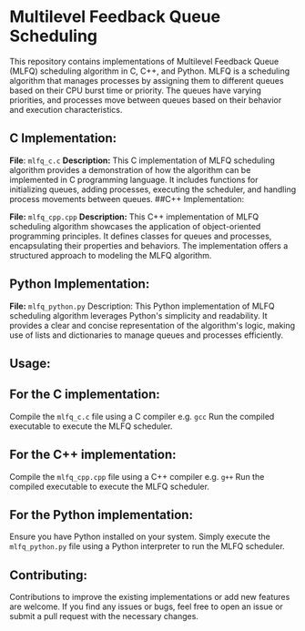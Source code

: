 # Multilevel Feedback Queue Scheduling

This repository contains implementations of Multilevel Feedback Queue (MLFQ) scheduling algorithm in C, C++, and Python. MLFQ is a scheduling algorithm that manages processes by assigning them to different queues based on their CPU burst time or priority. The queues have varying priorities, and processes move between queues based on their behavior and execution characteristics.


## C Implementation:

**File**: `mlfq_c.c`
**Description:** This C implementation of MLFQ scheduling algorithm provides a demonstration of how the algorithm can be implemented in C programming language. It includes functions for initializing queues, adding processes, executing the scheduler, and handling process movements between queues.
##C++ Implementation:

**File:** `mlfq_cpp.cpp`
**Description:** This C++ implementation of MLFQ scheduling algorithm showcases the application of object-oriented programming principles. It defines classes for queues and processes, encapsulating their properties and behaviors. The implementation offers a structured approach to modeling the MLFQ algorithm.
## Python Implementation:

**File:** `mlfq_python.py`
Description: This Python implementation of MLFQ scheduling algorithm leverages Python's simplicity and readability. It provides a clear and concise representation of the algorithm's logic, making use of lists and dictionaries to manage queues and processes efficiently.
## Usage:

## For the C implementation:

Compile the `mlfq_c.c` file using a C compiler e.g. `gcc`
Run the compiled executable to execute the MLFQ scheduler.
## For the C++ implementation:

Compile the `mlfq_cpp.cpp` file using a C++ compiler e.g. `g++`
Run the compiled executable to execute the MLFQ scheduler.
## For the Python implementation:

Ensure you have Python installed on your system.
Simply execute the `mlfq_python.py` file using a Python interpreter to run the MLFQ scheduler.
## Contributing:

Contributions to improve the existing implementations or add new features are welcome. If you find any issues or bugs, feel free to open an issue or submit a pull request with the necessary changes.

